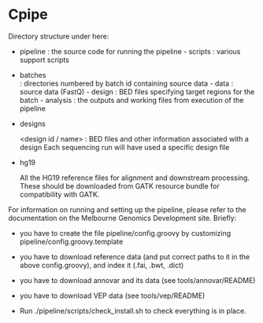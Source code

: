 Cpipe  
=======================

Directory structure under here:

 - pipeline : the source code for running the pipeline
        - scripts : various support scripts

 - batches  
     <batch id> : directories numbered by batch id containing source data
           - data     : source data (FastQ)
           - design   : BED files specifying target regions for the batch
           - analysis : the outputs and working files from execution of the pipeline

 - designs
     
    <design id / name> : BED files and other information associated with a design
                         Each sequencing run will have used a specific design file

 - hg19

   All the HG19 reference files for alignment and downstream processing.
   These should be downloaded from GATK resource bundle for compatibility with GATK.

For information on running and setting up the pipeline, please refer to the
documentation on the Melbourne Genomics Development site. Briefly:

  -  you have to create the file pipeline/config.groovy by customizing 
     pipeline/config.groovy.template

  -  you have to download reference data (and put correct paths to it
     in the above config.groovy), and index it (.fai, .bwt, .dict)

  -  you have to download annovar and its data (see tools/annovar/README)

  -  you have to download VEP data (see tools/vep/README)

  -  Run ./pipeline/scripts/check_install.sh to check everything is in place.
